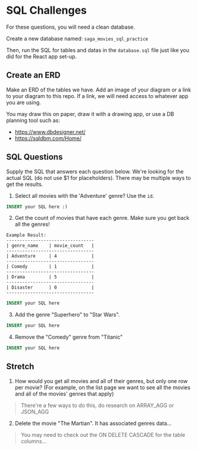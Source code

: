 # SQL Challenges

For these questions, you will need a clean database.

Create a new database named: `saga_movies_sql_practice`

Then, run the SQL for tables and datas in the `database.sql` file just like you did for the React app set-up.

## Create an ERD

Make an ERD of the tables we have. Add an image of your diagram or a link to your diagram to this repo. If a link, we will need access to whatever app you are using.

You may draw this on paper, draw it with a drawing app, or use a DB planning tool such as: 

- https://www.dbdesigner.net/
- https://sqldbm.com/Home/


## SQL Questions

Supply the SQL that answers each question below. We're looking for the actual SQL (do not use $1 for placeholders). There may be multiple ways to get the results.

1. Select all movies with the 'Adventure' genre? Use the  `id`.

```sql
INSERT your SQL here :)
```

2. Get the count of movies that have each genre.  Make sure you get back all the genres!

```
Example Result:
---------------------------------
| genre_name    | movie_count   |
---------------------------------
| Adventure     | 4             |
---------------------------------
| Comedy        | 1             |
---------------------------------
| Drama         | 5             |
---------------------------------
| Disaster      | 0             |
---------------------------------
```


```sql
INSERT your SQL here
```

3. Add the genre "Superhero" to "Star Wars".

```sql
INSERT your SQL here
```

4. Remove the "Comedy" genre from "Titanic"

```sql
INSERT your SQL here
```


## Stretch

1. How would you get all movies and all of their genres, but only one row per movie? (For example, on the list page we want to see all the movies and all of the movies' genres that apply)

> There're a few ways to do this, do research on ARRAY_AGG or JSON_AGG

2. Delete the movie "The Martian". It has associated genres data...

> You may need to check out the ON DELETE CASCADE for the table columns...



